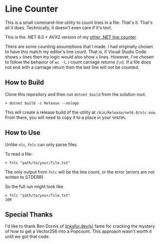 # Line Counter

This is a small command-line utility to count lines in a file. That's it. That's all it does. Technically, it doesn't even care if it's text. 

This is the .NET 6.0 + AVX2 version of my [other .NET line counter](https://github.com/hyrmn/nlc).

There are some counting assumptions that I made. I had originally chosen to have this match my editor's line count. That is, if Visual Studio Code shows `x` lines then my logic would also show `x` lines. However, I've chosen to follow the behavior of `wc -l`. I count carriage returns (`\n`). If a file does not end with a carriage return then the last line will not be counted.

## How to Build

Clone this repository and then run `dotnet build` from the solution root.

```posh
> dotnet build -c Release --nologo
```

This will create a release build of the utility at `/bin/Release/net6.0/nlc.exe`. From there, you will need to copy it to a place in your `%PATH%`.

## How to Use

Unlike `nlc`, `fnlc` can only parse files.

To read a file:

```
> fnlc "path/to/your/file.txt"
```

The only output from `fnlc` will be the line count, or the error (errors are not written to STDERR)

So the full run might look like 

```
> fnlc "path/to/your/file.txt"
109
```

## Special Thanks

I'd like to thank Ben Dornis of [linksfor.dev(s)](https://linksfor.dev/) fame for cracking the mystery of how to get a Vector256 into a Popcount. This approach wasn't worth it until we got that code.